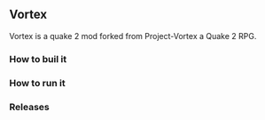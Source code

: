 ## Vortex
Vortex is a quake 2 mod forked from Project-Vortex a Quake 2 RPG.

### How to buil it

### How to run it

### Releases
